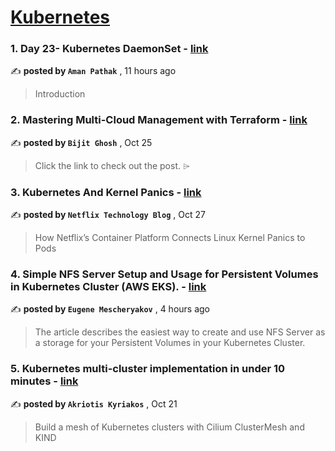 
<h1><a href=https://medium.com/tag/kubernetes/recommended target="_blank" rel="noopener noreferrer">Kubernetes</a></h1>
<h3>1. Day 23- Kubernetes DaemonSet - <a href=https://medium.com/devops-dev/day-23-kubernetes-daemonset-cbca1ce3d4c1?source=tag_recommended_feed---------0-84----------kubernetes----------722eee0d_2982_4a32_8d6d_00cfae717675------- target="_blank" rel="noopener noreferrer">link</a></h3>

✍️ **posted by `Aman Pathak`** <date> , 11 hours ago</date>

<blockquote>Introduction</blockquote>

<h3>2. Mastering Multi-Cloud Management with Terraform - <a href=https://medium.com/@bijit211987/mastering-multi-cloud-management-with-terraform-0615675415d9?source=tag_recommended_feed---------1-107----------kubernetes----------722eee0d_2982_4a32_8d6d_00cfae717675------- target="_blank" rel="noopener noreferrer">link</a></h3>

✍️ **posted by `Bijit Ghosh`** <date> , Oct 25</date>

<blockquote>Click the link to check out the post. ⌲</blockquote>

<h3>3. Kubernetes And Kernel Panics - <a href=https://medium.com/netflix-techblog/kubernetes-and-kernel-panics-ed620b9c6225?source=tag_recommended_feed---------2-85----------kubernetes----------722eee0d_2982_4a32_8d6d_00cfae717675------- target="_blank" rel="noopener noreferrer">link</a></h3>

✍️ **posted by `Netflix Technology Blog`** <date> , Oct 27</date>

<blockquote>How Netflix’s Container Platform Connects Linux Kernel Panics to Pods</blockquote>

<h3>4. Simple NFS Server Setup and Usage for Persistent Volumes in Kubernetes Cluster (AWS EKS). - <a href=https://medium.com/@yevhenii-m/simple-nfs-server-setup-and-usage-for-persistent-volumes-in-kubernetes-cluster-aws-eks-4619e5b8dd28?source=tag_recommended_feed---------3-84----------kubernetes----------722eee0d_2982_4a32_8d6d_00cfae717675------- target="_blank" rel="noopener noreferrer">link</a></h3>

✍️ **posted by `Eugene Mescheryakov`** <date> , 4 hours ago</date>

<blockquote>The article describes the easiest way to create and use NFS Server as a storage for your Persistent Volumes in your Kubernetes Cluster.</blockquote>

<h3>5. Kubernetes multi-cluster implementation in under 10 minutes - <a href=https://medium.com/itnext/kubernetes-multi-cluster-implementation-in-under-10-minutes-2927952fb84c?source=tag_recommended_feed---------4-107----------kubernetes----------722eee0d_2982_4a32_8d6d_00cfae717675------- target="_blank" rel="noopener noreferrer">link</a></h3>

✍️ **posted by `Akriotis Kyriakos`** <date> , Oct 21</date>

<blockquote>Build a mesh of Kubernetes clusters with Cilium ClusterMesh and KIND</blockquote>

